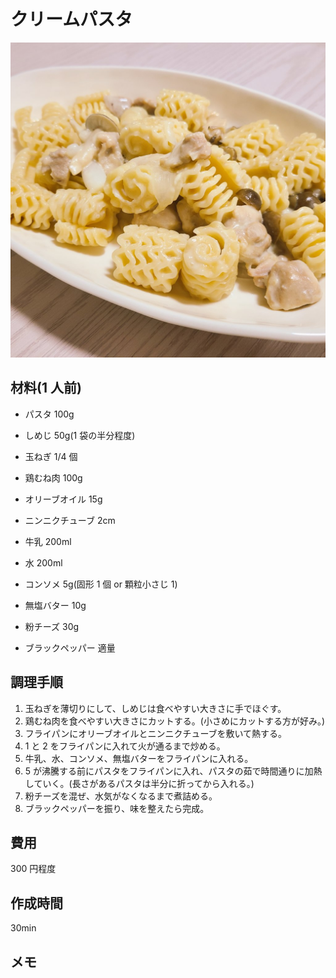 # クリームパスタ

![完成写真](../images/CreamPasta.jpg)

## 材料(1 人前)

- パスタ 100g
- しめじ 50g(1 袋の半分程度)
- 玉ねぎ 1/4 個
- 鶏むね肉 100g

- オリーブオイル 15g
- ニンニクチューブ 2cm
- 牛乳 200ml
- 水 200ml
- コンソメ 5g(固形 1 個 or 顆粒小さじ 1)
- 無塩バター 10g
- 粉チーズ 30g
- ブラックペッパー 適量

## 調理手順

1. 玉ねぎを薄切りにして、しめじは食べやすい大きさに手でほぐす。
2. 鶏むね肉を食べやすい大きさにカットする。(小さめにカットする方が好み。)
3. フライパンにオリーブオイルとニンニクチューブを敷いて熱する。
4. 1 と 2 をフライパンに入れて火が通るまで炒める。
5. 牛乳、水、コンソメ、無塩バターをフライパンに入れる。
6. 5 が沸騰する前にパスタをフライパンに入れ、パスタの茹で時間通りに加熱していく。(長さがあるパスタは半分に折ってから入れる。)
7. 粉チーズを混ぜ、水気がなくなるまで煮詰める。
8. ブラックペッパーを振り、味を整えたら完成。

## 費用

300 円程度

## 作成時間

30min

## メモ
